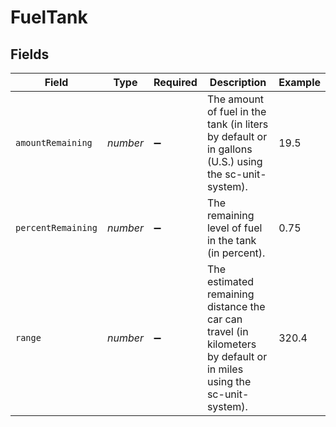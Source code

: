 # FuelTank


## Fields

| Field                                                                                                                | Type                                                                                                                 | Required                                                                                                             | Description                                                                                                          | Example                                                                                                              |
| -------------------------------------------------------------------------------------------------------------------- | -------------------------------------------------------------------------------------------------------------------- | -------------------------------------------------------------------------------------------------------------------- | -------------------------------------------------------------------------------------------------------------------- | -------------------------------------------------------------------------------------------------------------------- |
| `amountRemaining`                                                                                                    | *number*                                                                                                             | :heavy_minus_sign:                                                                                                   | The amount of fuel in the tank (in liters by default or in gallons (U.S.) using the sc-unit-system).                 | 19.5                                                                                                                 |
| `percentRemaining`                                                                                                   | *number*                                                                                                             | :heavy_minus_sign:                                                                                                   | The remaining level of fuel in the tank (in percent).                                                                | 0.75                                                                                                                 |
| `range`                                                                                                              | *number*                                                                                                             | :heavy_minus_sign:                                                                                                   | The estimated remaining distance the car can travel (in kilometers by default or in miles using the sc-unit-system). | 320.4                                                                                                                |